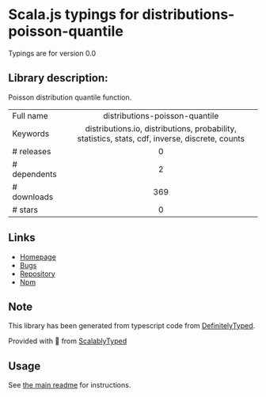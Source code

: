 
# Scala.js typings for distributions-poisson-quantile

Typings are for version 0.0

## Library description:
Poisson distribution quantile function.

|                    |                 |
| ------------------ | :-------------: |
| Full name          | distributions-poisson-quantile |
| Keywords           | distributions.io, distributions, probability, statistics, stats, cdf, inverse, discrete, counts |
| # releases         | 0 |
| # dependents       | 2 |
| # downloads        | 369 |
| # stars            | 0 |

## Links
- [Homepage](https://github.com/distributions-io/poisson-quantile#readme)
- [Bugs](https://github.com/distributions-io/poisson-quantile/issues)
- [Repository](https://github.com/distributions-io/poisson-quantile)
- [Npm](https://www.npmjs.com/package/distributions-poisson-quantile)
    


## Note
This library has been generated from typescript code from [DefinitelyTyped](https://definitelytyped.org).

Provided with :purple_heart: from [ScalablyTyped](https://github.com/oyvindberg/ScalablyTyped)

## Usage
See [the main readme](../../readme.md) for instructions.



